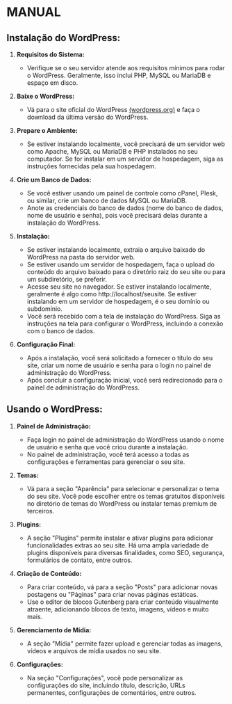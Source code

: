 # MANUAL
## Instalação do WordPress:
1. **Requisitos do Sistema:**
   - Verifique se o seu servidor atende aos requisitos mínimos para rodar o WordPress. Geralmente, isso inclui PHP, MySQL ou MariaDB e espaço em disco.

2. **Baixe o WordPress:**
   - Vá para o site oficial do WordPress [(wordpress.org)](https://wordpress.org) e faça o download da última versão do WordPress.

3. **Prepare o Ambiente:**
   - Se estiver instalando localmente, você precisará de um servidor web como Apache, MySQL ou MariaDB e PHP instalados no seu computador. Se for instalar em um servidor de hospedagem, siga as instruções fornecidas pela sua hospedagem.

4. **Crie um Banco de Dados:**
   - Se você estiver usando um painel de controle como cPanel, Plesk, ou similar, crie um banco de dados MySQL ou MariaDB.
   - Anote as credenciais do banco de dados (nome do banco de dados, nome de usuário e senha), pois você precisará delas durante a instalação do WordPress.

5. **Instalação:**
   - Se estiver instalando localmente, extraia o arquivo baixado do WordPress na pasta do servidor web.
   - Se estiver usando um servidor de hospedagem, faça o upload do conteúdo do arquivo baixado para o diretório raiz do seu site ou para um subdiretório, se preferir.
   - Acesse seu site no navegador. Se estiver instalando localmente, geralmente é algo como http://localhost/seusite. Se estiver instalando em um servidor de hospedagem, é o seu domínio ou subdomínio.
   - Você será recebido com a tela de instalação do WordPress. Siga as instruções na tela para configurar o WordPress, incluindo a conexão com o banco de dados.

6. **Configuração Final:**
   - Após a instalação, você será solicitado a fornecer o título do seu site, criar um nome de usuário e senha para o login no painel de administração do WordPress.
   - Após concluir a configuração inicial, você será redirecionado para o painel de administração do WordPress.

## Usando o WordPress:
1. **Painel de Administração:**
   - Faça login no painel de administração do WordPress usando o nome de usuário e senha que você criou durante a instalação.
   - No painel de administração, você terá acesso a todas as configurações e ferramentas para gerenciar o seu site.

2. **Temas:**
   - Vá para a seção "Aparência" para selecionar e personalizar o tema do seu site. Você pode escolher entre os temas gratuitos disponíveis no diretório de temas do WordPress ou instalar temas premium de terceiros.

3. **Plugins:**
   - A seção "Plugins" permite instalar e ativar plugins para adicionar funcionalidades extras ao seu site. Há uma ampla variedade de plugins disponíveis para diversas finalidades, como SEO, segurança, formulários de contato, entre outros.

4. **Criação de Conteúdo:**
   - Para criar conteúdo, vá para a seção "Posts" para adicionar novas postagens ou "Páginas" para criar novas páginas estáticas.
   - Use o editor de blocos Gutenberg para criar conteúdo visualmente atraente, adicionando blocos de texto, imagens, vídeos e muito mais.

5. **Gerenciamento de Mídia:**
   - A seção "Mídia" permite fazer upload e gerenciar todas as imagens, vídeos e arquivos de mídia usados no seu site.

6. **Configurações:**
   - Na seção "Configurações", você pode personalizar as configurações do site, incluindo título, descrição, URLs permanentes, configurações de comentários, entre outros.

